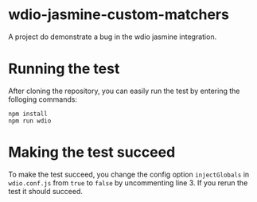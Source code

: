 # wdio-jasmine-custom-matchers
A project do demonstrate a bug in the wdio jasmine integration.

# Running the test
After cloning the repository, you can easily run the test by entering the folloging commands:
```
npm install
npm run wdio
```

# Making the test succeed
To make the test succeed, you change the config option `injectGlobals` in `wdio.conf.js` from `true` to `false` by uncommenting line 3.
If you rerun the test it should succeed.
